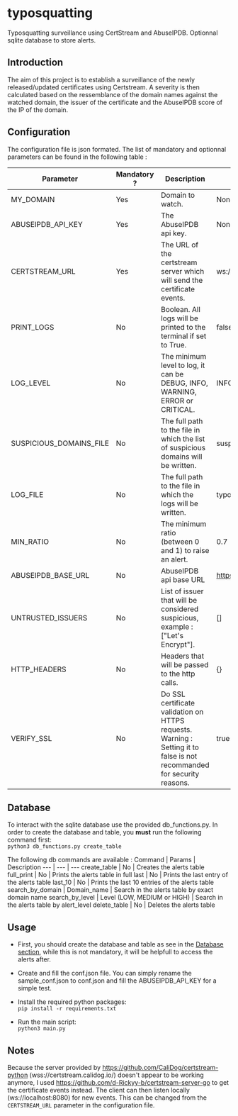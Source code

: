 # typosquatting
Typosquatting surveillance using CertStream and AbuseIPDB. Optionnal sqlite database to store alerts.

## Introduction
The aim of this project is to establish a surveillance of the newly released/updated certificates using Certstream. A severity is then calculated based on the ressemblance of the domain names against the watched domain, the issuer of the certificate and the AbuseIPDB score of the IP of the domain.

## Configuration
The configuration file is json formated. The list of mandatory and optionnal parameters can be found in the following table :

Parameter | Mandatory ? | Description | Default
--- | --- | --- | ---
MY_DOMAIN | Yes | Domain to watch. | None
ABUSEIPDB_API_KEY | Yes | The AbuseIPDB api key. | None
CERTSTREAM_URL | Yes | The URL of the certstream server which will send the certificate events. | ws://localhost:8080
PRINT_LOGS | No | Boolean. All logs will be printed to the terminal if set to True. | false
LOG_LEVEL | No | The minimum level to log, it can be DEBUG, INFO, WARNING, ERROR or CRITICAL. | INFO
SUSPICIOUS_DOMAINS_FILE | No | The full path to the file in which the list of suspicious domains will be written. | suspicious_domains.log
LOG_FILE | No | The full path to the file in which the logs will be written. | typosquatting.log
MIN_RATIO | No | The minimum ratio (between 0 and 1) to raise an alert. | 0.7 
ABUSEIPDB_BASE_URL | No | AbuseIPDB api base URL | https://api.abuseipdb.com/api/v2
UNTRUSTED_ISSUERS | No | List of issuer that will be considered suspicious, example : ["Let's Encrypt"]. | []
HTTP_HEADERS | No | Headers that will be passed to the http calls. | {}
VERIFY_SSL | No | Do SSL certificate validation on HTTPS requests. Warning : Setting it to false is not recommanded for security reasons. | true



## Database
To interact with the sqlite database use the provided db_functions.py. In order to create the database and table, you **must** run the following command first:  
```python3 db_functions.py create_table```

The following db commands are available :
Command | Params | Description 
--- | --- | ---
create_table | No | Creates the alerts table
full_print | No | Prints the alerts table in full
last | No | Prints the last entry of the alerts table
last_10 | No | Prints the last 10 entries of the alerts table
search_by_domain | Domain_name | Search in the alerts table by exact domain name
search_by_level | Level (LOW, MEDIUM or HIGH) | Search in the alerts table by alert_level
delete_table | No | Deletes the alerts table

## Usage
- First, you should create the database and table as see in the [Database section](#Database), while this is not mandatory, it will be helpfull to access the alerts after.
- Create and fill the conf.json file. You can simply rename the sample_conf.json to conf.json and fill the ABUSEIPDB_API_KEY for a simple test.
- Install the required python packages:  
```pip install -r requirements.txt```

- Run the main script:  
```python3 main.py```

## Notes
Because the server provided by https://github.com/CaliDog/certstream-python (wss://certstream.calidog.io/) doesn't appear to be working anymore, I used https://github.com/d-Rickyy-b/certstream-server-go to get the certificate events instead. The client can then listen locally (ws://localhost:8080) for new events. This can be changed from the `CERTSTREAM_URL` parameter in the configuration file.
